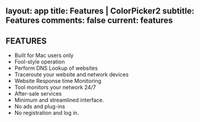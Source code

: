 layout: app
title: Features | ColorPicker2
subtitle: Features
comments: false
current: features
---

## FEATURES
- Built for Mac users only
- Fool-style operation
- Perform DNS Lookup of websites
- Traceroute your website and network devices
- Website Response time Monitoring
- Tool monitors your network 24/7
- After-sale services
- Minimum and streamlined interface.
- No ads and plug-ins
- No registration and log in. 

 


